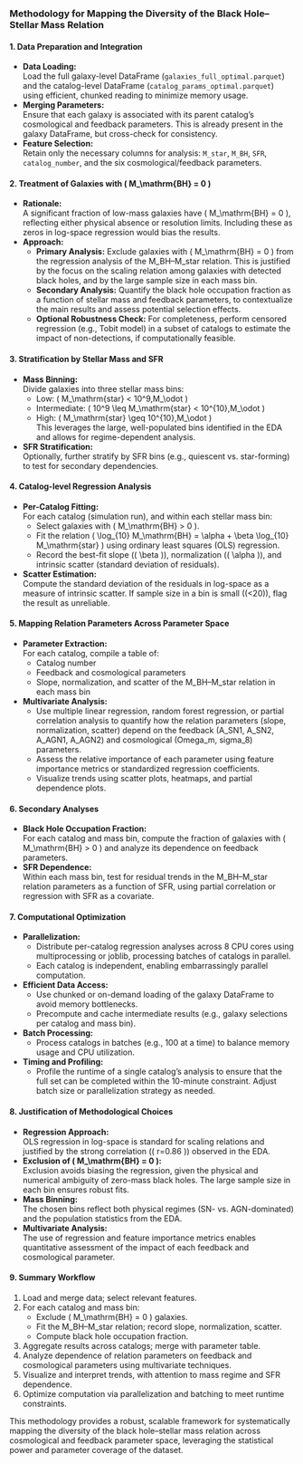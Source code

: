 ### Methodology for Mapping the Diversity of the Black Hole–Stellar Mass Relation

#### 1. Data Preparation and Integration

- **Data Loading:**  
  Load the full galaxy-level DataFrame (`galaxies_full_optimal.parquet`) and the catalog-level DataFrame (`catalog_params_optimal.parquet`) using efficient, chunked reading to minimize memory usage.
- **Merging Parameters:**  
  Ensure that each galaxy is associated with its parent catalog’s cosmological and feedback parameters. This is already present in the galaxy DataFrame, but cross-check for consistency.
- **Feature Selection:**  
  Retain only the necessary columns for analysis: `M_star`, `M_BH`, `SFR`, `catalog_number`, and the six cosmological/feedback parameters.

#### 2. Treatment of Galaxies with \( M_\mathrm{BH} = 0 \)

- **Rationale:**  
  A significant fraction of low-mass galaxies have \( M_\mathrm{BH} = 0 \), reflecting either physical absence or resolution limits. Including these as zeros in log-space regression would bias the results.
- **Approach:**  
  - **Primary Analysis:** Exclude galaxies with \( M_\mathrm{BH} = 0 \) from the regression analysis of the M_BH–M_star relation. This is justified by the focus on the scaling relation among galaxies with detected black holes, and by the large sample size in each mass bin.
  - **Secondary Analysis:** Quantify the black hole occupation fraction as a function of stellar mass and feedback parameters, to contextualize the main results and assess potential selection effects.
  - **Optional Robustness Check:** For completeness, perform censored regression (e.g., Tobit model) in a subset of catalogs to estimate the impact of non-detections, if computationally feasible.

#### 3. Stratification by Stellar Mass and SFR

- **Mass Binning:**  
  Divide galaxies into three stellar mass bins:  
  - Low: \( M_\mathrm{star} < 10^9\,M_\odot \)  
  - Intermediate: \( 10^9 \leq M_\mathrm{star} < 10^{10}\,M_\odot \)  
  - High: \( M_\mathrm{star} \geq 10^{10}\,M_\odot \)  
  This leverages the large, well-populated bins identified in the EDA and allows for regime-dependent analysis.
- **SFR Stratification:**  
  Optionally, further stratify by SFR bins (e.g., quiescent vs. star-forming) to test for secondary dependencies.

#### 4. Catalog-level Regression Analysis

- **Per-Catalog Fitting:**  
  For each catalog (simulation run), and within each stellar mass bin:
  - Select galaxies with \( M_\mathrm{BH} > 0 \).
  - Fit the relation \( \log_{10} M_\mathrm{BH} = \alpha + \beta \log_{10} M_\mathrm{star} \) using ordinary least squares (OLS) regression.
  - Record the best-fit slope (\( \beta \)), normalization (\( \alpha \)), and intrinsic scatter (standard deviation of residuals).
- **Scatter Estimation:**  
  Compute the standard deviation of the residuals in log-space as a measure of intrinsic scatter. If sample size in a bin is small (\(<20\)), flag the result as unreliable.

#### 5. Mapping Relation Parameters Across Parameter Space

- **Parameter Extraction:**  
  For each catalog, compile a table of:  
  - Catalog number  
  - Feedback and cosmological parameters  
  - Slope, normalization, and scatter of the M_BH–M_star relation in each mass bin
- **Multivariate Analysis:**  
  - Use multiple linear regression, random forest regression, or partial correlation analysis to quantify how the relation parameters (slope, normalization, scatter) depend on the feedback (A_SN1, A_SN2, A_AGN1, A_AGN2) and cosmological (Omega_m, sigma_8) parameters.
  - Assess the relative importance of each parameter using feature importance metrics or standardized regression coefficients.
  - Visualize trends using scatter plots, heatmaps, and partial dependence plots.

#### 6. Secondary Analyses

- **Black Hole Occupation Fraction:**  
  For each catalog and mass bin, compute the fraction of galaxies with \( M_\mathrm{BH} > 0 \) and analyze its dependence on feedback parameters.
- **SFR Dependence:**  
  Within each mass bin, test for residual trends in the M_BH–M_star relation parameters as a function of SFR, using partial correlation or regression with SFR as a covariate.

#### 7. Computational Optimization

- **Parallelization:**  
  - Distribute per-catalog regression analyses across 8 CPU cores using multiprocessing or joblib, processing batches of catalogs in parallel.
  - Each catalog is independent, enabling embarrassingly parallel computation.
- **Efficient Data Access:**  
  - Use chunked or on-demand loading of the galaxy DataFrame to avoid memory bottlenecks.
  - Precompute and cache intermediate results (e.g., galaxy selections per catalog and mass bin).
- **Batch Processing:**  
  - Process catalogs in batches (e.g., 100 at a time) to balance memory usage and CPU utilization.
- **Timing and Profiling:**  
  - Profile the runtime of a single catalog’s analysis to ensure that the full set can be completed within the 10-minute constraint. Adjust batch size or parallelization strategy as needed.

#### 8. Justification of Methodological Choices

- **Regression Approach:**  
  OLS regression in log-space is standard for scaling relations and justified by the strong correlation (\( r=0.86 \)) observed in the EDA.
- **Exclusion of \( M_\mathrm{BH} = 0 \):**  
  Exclusion avoids biasing the regression, given the physical and numerical ambiguity of zero-mass black holes. The large sample size in each bin ensures robust fits.
- **Mass Binning:**  
  The chosen bins reflect both physical regimes (SN- vs. AGN-dominated) and the population statistics from the EDA.
- **Multivariate Analysis:**  
  The use of regression and feature importance metrics enables quantitative assessment of the impact of each feedback and cosmological parameter.

#### 9. Summary Workflow

1. Load and merge data; select relevant features.
2. For each catalog and mass bin:
   - Exclude \( M_\mathrm{BH} = 0 \) galaxies.
   - Fit the M_BH–M_star relation; record slope, normalization, scatter.
   - Compute black hole occupation fraction.
3. Aggregate results across catalogs; merge with parameter table.
4. Analyze dependence of relation parameters on feedback and cosmological parameters using multivariate techniques.
5. Visualize and interpret trends, with attention to mass regime and SFR dependence.
6. Optimize computation via parallelization and batching to meet runtime constraints.

This methodology provides a robust, scalable framework for systematically mapping the diversity of the black hole–stellar mass relation across cosmological and feedback parameter space, leveraging the statistical power and parameter coverage of the dataset.